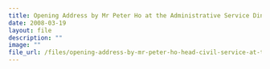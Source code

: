 ```yaml
---
title: Opening Address by Mr Peter Ho at the Administrative Service Dinner 2008
date: 2008-03-19
layout: file
description: ""
image: ""
file_url: /files/opening-address-by-mr-peter-ho-head-civil-service-at-the-administrative-service-dinner-2008.pdf
---
```


